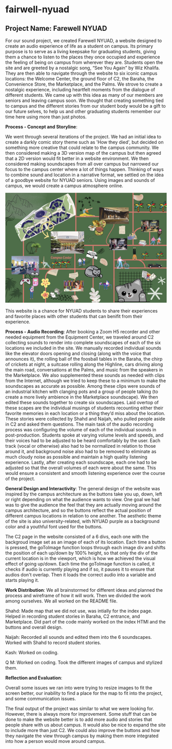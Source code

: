 # fairwell-nyuad
## Project Name: Farewell NYUAD
For our sound project, we created Farewell NYUAD, a website designed to create an audio experience of life as a student on campus. Its primary purpose is to serve as a living keepsake for graduating students, giving them a chance to listen to the places they once occupied and experience the feeling of being on campus from wherever they are. Students open the site and are greeted by a nostalgic song, “See You Again” by Wiz Khalifa. They are then able to navigate through the website to six iconic campus locations: the Welcome Center, the ground floor of C2, the Baraha, the Convenience Store, the Marketplace, and the Palms. We strove to create a nostalgic experience, including heartfelt moments from the dialogue of different students. We came up with this idea as many of our members are seniors and leaving campus soon. We thought that creating something tied to campus and the different stories from our student body would be a gift to our future selves, to help us and other graduating students remember our time here using more than just photos.

**Process - Concept and Storyline**:

We went through several iterations of the project. We had an initial idea to create a darkly comic story theme such as 'How they died', but decided on something more creative that could relate to the campus community. We then considered making a 3D version map of the campus but then agreed that a 2D version would fit better in a website environment. We then considered making soundscapes from all over campus but narrowed our focus to the campus center where a lot of things happen. Thinking of ways to combine sound and location in a narrative format, we settled on the idea of a goodbye website for NYUAD seniors. Using images and sounds of campus, we would create a campus atmosphere online. 

![alt text](./map.jpg)

This website is a chance for NYUAD students to share their experiences and favorite places with other students that can benifit from their experience. 

**Process - Audio Recording**:
After booking a Zoom H5 recorder and other needed equipment from the Equipment Center, we traveled around C2 collecting sounds to render into complete soundscapes of each of the six locations we included in the site. We manually recorded individual sounds like the elevator doors opening and closing (along with the voice that announces it), the rolling ball of the foosball tables in the Baraha, the chirp of crickets at night, a suitcase rolling along the Highline, cars driving along the main road, conversations at the Palms, and music from the speakers in the Marketplace. We also supplemented these sounds as needed with clips from the Internet, although we tried to keep these to a minimum to make the soundscapes as accurate as possible. Among these clips were sounds of an industrial kitchen with clanging pots and a group of people talking (to create a more lively ambience in the Marketplace soundscape). We then edited these sounds together to create six soundscapes. Laid overtop of these scapes are the individual musings of students recounting either their favorite memories in each location or a thing they’d miss about the location. These stories were collected by Shahd and Naijah, who pulled people aside in C2 and asked them questions. 
The main task of the audio recording process was configuring the volume of each of the individual sounds in post-production. Students spoke at varying volume levels and speeds, and their voices had to be adjusted to be heard comfortably by the user. Each track (vocal or otherwise) also had to be normalized in relation to those around it, and background noise also had to be removed to eliminate as much cloudy noise as possible and maintain a high quality listening experience.  Lastly, after creating each soundscape, each one had to be adjusted so that the overall volumes of each were about the same. This would ensure a consistent and smooth listening experience over the course of the project.

**General Design and Interactivity**:
The general design of the website was inspired by the campus architecture as the buttons take you up, down, left or right depending on what the audience wants to view. One goal we had was to give the audience the feel that they are actually moving around the campus architecture, and so the buttons reflect the actual position of different campus locations in relation to one another. The aesthetic theme of the site is also university-related, with NYUAD purple as a background color and a youthful font used for the buttons.

The C2 page in the website consisted of a 6 divs, each one with the backgroud image set as an image of each of its location. Each time a button is pressed, the goToImage function loops through each image div and shifts the position of each up/down by 100% height, so that only the div of the current location is in the viewport, which is how we achieved the visual effect of going up/down. Each time the goToImage function is called, it checks if audio is currently playing and if so, it pauses it to ensure that audios don't overlap. Then it loads the correct audio into a variable and starts playing it.  

**Work Distribution**:
We all brainstormed for different ideas and planned the process and wireframe of how it will work. Then we divided the work among ourselves. We all worked on the README file. 

Shahd: Made map that we did not use, was intially for the index page. Helped in recording student stories in Baraha, C2 entrance, and Marketplace. Did part of the code mainly worked on the index HTMl and the buttons and overall design.  

Naijah: Recorded all sounds and edited them into the 6 soundscapes. Worked with Shahd to record student stories.

Kash: Worked on coding.

Q M: Worked on coding. Took the different images of campus and stylized them.

**Reflection and Evaluation**: 

Overall some issues we ran into were trying to resize images to fit the screen better, our inability to find a place for the map to fit into the project, and some communication issues. 

The final output of the project was similar to what we were looking for. However, there is always more for improvement. Some stuff that can be done to make the website better is to add more audio and stories that people share with us about campus. It would also be nice to expand the site to include more than just C2. We could also improve the buttons and how they navigate the view through campus by making them more integrated into how a person would move around campus.
